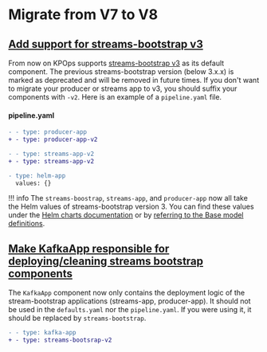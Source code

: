 # Migrate from V7 to V8

## [Add support for streams-bootstrap v3](https://github.com/bakdata/kpops/pull/519)

From now on KPOps supports [streams-bootstrap v3](https://github.com/bakdata/streams-bootstrap/releases/tag/3.0.1) as its default component. The previous streams-bootstrap version (below 3.x.x) is marked as deprecated and will be removed in future times. If you don't want to migrate your producer or streams app to v3, you should suffix your components with `-v2`. Here is an example of a `pipeline.yaml` file.

#### pipeline.yaml

```diff
- - type: producer-app
+ - type: producer-app-v2

- - type: streams-app-v2
+ - type: streams-app-v2

- type: helm-app
  values: {}
```

<!-- dprint-ignore-start -->

!!! info
    The `streams-boostrap`, `streams-app`, and `producer-app` now all take the Helm values of streams-bootstrap version 3. You can find these values under the [Helm charts documentation](https://github.com/bakdata/streams-bootstrap/tree/master/charts) or by [referring to the Base model definitions](https://github.com/bakdata/kpops/tree/v8/kpops/components/streams_bootstrap).

<!-- dprint-ignore-end -->

## [Make KafkaApp responsible for deploying/cleaning streams bootstrap components](https://github.com/bakdata/kpops/pull/522)

The `KafkaApp` component now only contains the deployment logic of the stream-bootstrap applications (streams-app, producer-app). It should not be used in the `defaults.yaml` nor the `pipeline.yaml`. If you were using it, it should be replaced by `streams-bootstrap`.

```diff
- - type: kafka-app
+ - type: streams-bootsrap-v2
```
